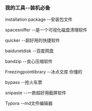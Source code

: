 ### 我的工具--装机必备

installation package  --安装包文件

spacesniffer	 --是一个可视化磁盘清理软件

quicker		 --超好用的快捷软件

baidunetdisk  --百度网盘

bandzip  --良心压缩软件

Freezingpointlibrary  --冰点文库 你懂的

bypass --抢火车票

snipaste --一款超好用截屏软件

Typora  --md文件编辑器





